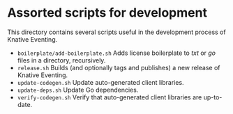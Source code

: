 # Assorted scripts for development

This directory contains several scripts useful in the development process of Knative Eventing.

* `boilerplate/add-boilerplate.sh` Adds license boilerplate to *txt* or *go* files in a directory, recursively.
* `release.sh` Builds (and optionally tags and publishes) a new release of Knative Eventing.
* `update-codegen.sh` Update auto-generated client libraries.
* `update-deps.sh` Update Go dependencies.
* `verify-codegen.sh` Verify that auto-generated client libraries are up-to-date.
